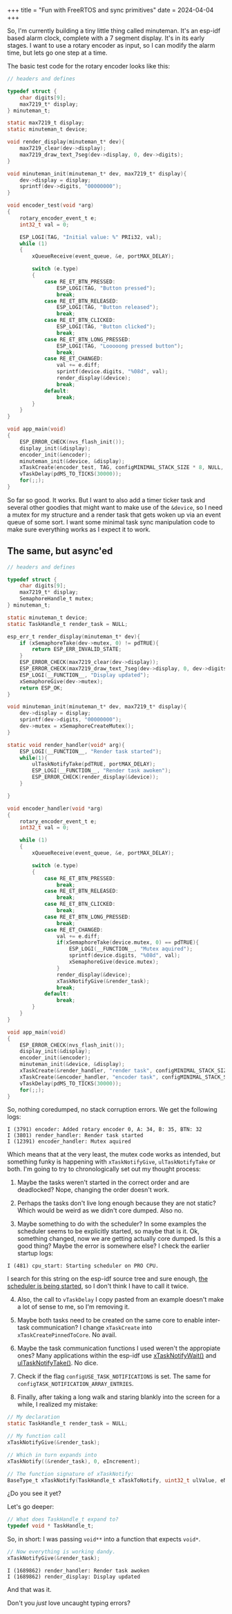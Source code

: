 +++
title =  "Fun with FreeRTOS and sync primitives"
date = 2024-04-04
+++

So, I'm currently building a tiny little thing called minuteman.
It's an esp-idf based alarm clock, complete with a 7 segment display. 
It's in its early stages. I want to use a rotary encoder as input, 
so I can modify the alarm time, but lets go one step at a time.

The basic test code for the rotary encoder looks like this:

```c
// headers and defines

typedef struct {
    char digits[9];
    max7219_t* display;
} minuteman_t;

static max7219_t display;
static minuteman_t device;

void render_display(minuteman_t* dev){
    max7219_clear(dev->display);
    max7219_draw_text_7seg(dev->display, 0, dev->digits);
}

void minuteman_init(minuteman_t* dev, max7219_t* display){
    dev->display = display;
    sprintf(dev->digits, "00000000");
}

void encoder_test(void *arg)
{
    rotary_encoder_event_t e;
    int32_t val = 0;

    ESP_LOGI(TAG, "Initial value: %" PRIi32, val);
    while (1)
    {
        xQueueReceive(event_queue, &e, portMAX_DELAY);

        switch (e.type)
        {
            case RE_ET_BTN_PRESSED:
                ESP_LOGI(TAG, "Button pressed");
                break;
            case RE_ET_BTN_RELEASED:
                ESP_LOGI(TAG, "Button released");
                break;
            case RE_ET_BTN_CLICKED:
                ESP_LOGI(TAG, "Button clicked");
                break;
            case RE_ET_BTN_LONG_PRESSED:
                ESP_LOGI(TAG, "Looooong pressed button");
                break;
            case RE_ET_CHANGED:
                val += e.diff;
                sprintf(device.digits, "%08d", val);
                render_display(&device);
                break;
            default:
                break;
        }
    }
}

void app_main(void)
{
    ESP_ERROR_CHECK(nvs_flash_init()); 
    display_init(&display);
    encoder_init(&encoder);
    minuteman_init(&device, &display);
    xTaskCreate(encoder_test, TAG, configMINIMAL_STACK_SIZE * 8, NULL, 5, NULL);
    vTaskDelay(pdMS_TO_TICKS(30000));
    for(;;);
}

```

So far so good. It works.
But I want to also add a timer ticker task and several other goodies that might
want to make use of the `&device`, so I need a mutex for my structure and a render task that gets woken up via
an event queue of some sort. I want some minimal task sync manipulation code to make sure everything works as I expect
it to work.

## The same, but async'ed 

```c
// headers and defines

typedef struct {
    char digits[9];
    max7219_t* display;
    SemaphoreHandle_t mutex;
} minuteman_t;

static minuteman_t device;
static TaskHandle_t render_task = NULL;

esp_err_t render_display(minuteman_t* dev){
    if (xSemaphoreTake(dev->mutex, 0) != pdTRUE){
        return ESP_ERR_INVALID_STATE;
    }
    ESP_ERROR_CHECK(max7219_clear(dev->display));
    ESP_ERROR_CHECK(max7219_draw_text_7seg(dev->display, 0, dev->digits));
    ESP_LOGI(__FUNCTION__, "Display updated");
    xSemaphoreGive(dev->mutex);
    return ESP_OK;
}

void minuteman_init(minuteman_t* dev, max7219_t* display){
    dev->display = display;
    sprintf(dev->digits, "00000000");
    dev->mutex = xSemaphoreCreateMutex();
}

static void render_handler(void* arg){
    ESP_LOGI(__FUNCTION__, "Render task started");
    while(1){
        ulTaskNotifyTake(pdTRUE, portMAX_DELAY);
        ESP_LOGI(__FUNCTION__, "Render task awoken");
        ESP_ERROR_CHECK(render_display(&device));
    }

}

void encoder_handler(void *arg)
{
    rotary_encoder_event_t e;
    int32_t val = 0;

    while (1)
    {
        xQueueReceive(event_queue, &e, portMAX_DELAY);

        switch (e.type)
        {
            case RE_ET_BTN_PRESSED:
                break;
            case RE_ET_BTN_RELEASED:
                break;
            case RE_ET_BTN_CLICKED:
                break;
            case RE_ET_BTN_LONG_PRESSED:
                break;
            case RE_ET_CHANGED:
                val += e.diff;
                if(xSemaphoreTake(device.mutex, 0) == pdTRUE){
                    ESP_LOGI(__FUNCTION__, "Mutex aquired");
                    sprintf(device.digits, "%08d", val);
                    xSemaphoreGive(device.mutex);
                }
                render_display(&device);
                xTaskNotifyGive(&render_task);
                break;
            default:
                break;
        }
    }
}

void app_main(void)
{
    ESP_ERROR_CHECK(nvs_flash_init()); 
    display_init(&display);
    encoder_init(&encoder);
    minuteman_init(&device, &display);
    xTaskCreate(&render_handler, "render task", configMINIMAL_STACK_SIZE * 8, NULL, 5, &render_task);
    xTaskCreate(&encoder_handler, "encoder task", configMINIMAL_STACK_SIZE * 8, NULL, 5, NULL);
    vTaskDelay(pdMS_TO_TICKS(30000));
    for(;;);
}
```

So, nothing coredumped, no stack corruption errors. We get the following logs:

```
I (3791) encoder: Added rotary encoder 0, A: 34, B: 35, BTN: 32
I (3801) render_handler: Render task started
I (12391) encoder_handler: Mutex aquired
```

Which means that at the very least, the mutex code works as intended, but something funky is happening 
with `xTaskNotifyGive`, `ulTaskNotifyTake` or both. I'm going to try to chronologically set out
my thought process:

1. Maybe the tasks weren't started in the correct order and are deadlocked?
   Nope, changing the order doesn't work.

2. Perhaps the tasks don't live long enough because they are not static? Which would be weird as
   we didn't core dumped. Also no.

3. Maybe something to do with the scheduler? In some examples the scheduler seems to be explicitly
   started, so maybe that is it. Ok, something changed, now we are getting actually core dumped. Is this
   a good thing? Maybe the error is somewhere else? I check the earlier startup logs:

```
I (481) cpu_start: Starting scheduler on PRO CPU.
```

I search for this string on the esp-idf source tree and sure enough, 
[the scheduler is being started](https://github.com/espressif/esp-idf/blob/release/v4.2/components/esp32/cpu_start.c#L500),
so I don't think I have to call it twice.

4. Also, the call  to `vTaskDelay`  I copy pasted from an example doesn't make a lot of sense to me, so I'm removing it.

5. Maybe both tasks need to be created on the same core to enable inter-task communication? I change `xTaskCreate` into 
   `xTaskCreatePinnedToCore`. No avail.

6. Maybe the task communication functions I used weren't the appropiate ones?
   Many applications within the esp-idf use [xTaskNotifyWait()](https://www.freertos.org/xTaskNotifyWait.html) and 
   [ulTaskNotifyTake()](https://www.freertos.org/ulTaskNotifyTake.html). No dice.

7. Check if the flag `configUSE_TASK_NOTIFICATIONS` is set. The same for `configTASK_NOTIFICATION_ARRAY_ENTRIES`.

8. Finally, after taking a long walk and staring blankly into the screen for a while, I realized my mistake:

```c
// My declaration
static TaskHandle_t render_task = NULL;

// My function call
xTaskNotifyGive(&render_task);

// Which in turn expands into 
xTaskNotify((&render_task), 0, eIncrement);

// The function signature of xTaskNotify:
BaseType_t xTaskNotify(TaskHandle_t xTaskToNotify, uint32_t ulValue, eNotifyAction eAction);
```

¿Do you see it yet?

Let's go deeper:
```c
// What does TaskHandle_t expand to?
typedef void * TaskHandle_t;
```

So, in short: I was passing `void**` into a function that expects `void*`.

```c
// Now everything is working dandy.
xTaskNotifyGive(&render_task);
```


```
I (1689862) render_handler: Render task awoken
I (1689862) render_display: Display updated

```

And that was it.

Don't you _just_ love uncaught typing errors?
